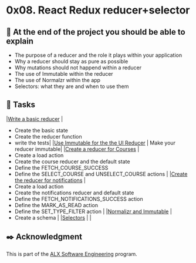 # 0x08. React Redux reducer+selector
## :dart: At the end of the project you should be able to explain
- The purpose of a reducer and the role it plays within your application
- Why a reducer should stay as pure as possible
- Why mutations should not happend within a reducer
- The use of Immutable within the reducer
- The use of Normalzr within the app
- Selectors: what they are and when to use them

## :hammer: Tasks
|[Write a basic reducer]() | 
- Create the basic state 
- Create the reducer function
- write the tests|
|[Use Immutable for the the UI Reducer]() | Make your reducer immutable|
|[Create a reducer for Courses]() | 
- Create a load action
- Create the course reducer and the default state
- Define the FETCH_COURSE_SUCCESS
- Define the SELECT_COURSE and UNSELECT_COURSE actions |
|[Create the reducer for notifications]() | 
- Create a load action
- Create the notifications reducer and default state
- Define the FETCH_NOTIFICATIONS_SUCCESS action
- Define the MARK_AS_READ action
- Define the SET_TYPE_FILTER action |
|[Normalizr and Immutable]() | 
- Create a schema |
|[Selectors]() | |

## :black_nib: Acknowledgment
This is part of the [ALX Software Engineering](https://www.alxafrica.com/software-engineering/) program.